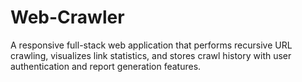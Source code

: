 # Web-Crawler
A responsive full-stack web application that performs recursive URL crawling, visualizes link statistics, and stores crawl history with user authentication and report generation features.
